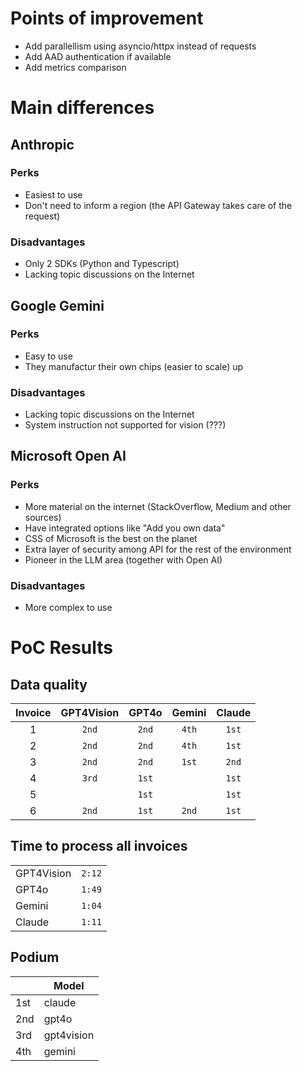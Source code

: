 # Points of improvement
* Add parallellism using asyncio/httpx instead of requests
* Add AAD authentication if available
* Add metrics comparison
 
# Main differences
## Anthropic
### Perks
* Easiest to use
* Don't need to inform a region (the API Gateway takes care of the request)

### Disadvantages
* Only 2 SDKs (Python and Typescript)
* Lacking topic discussions on the Internet

## Google Gemini
### Perks
* Easy to use
* They manufactur their own chips (easier to scale) up

### Disadvantages
* Lacking topic discussions on the Internet
* System instruction not supported for vision (???)


## Microsoft Open AI
### Perks
* More material on the internet (StackOverflow, Medium and other sources)
* Have integrated options like "Add you own data"
* CSS of Microsoft is the best on the planet
* Extra layer of security among API for the rest of the environment
* Pioneer in the LLM area (together with Open AI)

### Disadvantages
* More complex to use

# PoC Results

## Data quality

| Invoice | GPT4Vision | GPT4o | Gemini | Claude |
|:-------:|:---------:|:-----:|:------:|:------:|
| 1       |  `2nd`    | `2nd` | `4th`  | `1st`  |
| 2       |  `2nd`    | `2nd` | `4th`  | `1st`  |
| 3       |  `2nd`    | `2nd` | `1st`  | `2nd`  |
| 4       |  `3rd`    | `1st` |        | `1st`  |
| 5       |           | `1st` |        | `1st`  |
| 6       |  `2nd`    | `1st` | `2nd`  | `1st`  |

## Time to process all invoices
|            |       |
|------------|-------|
| GPT4Vision | `2:12`|
|  GPT4o     | `1:49`|
|  Gemini    | `1:04`|
|  Claude    | `1:11`|


## Podium
|     | Model      |
|-----|------------|
| 1st | claude     |
| 2nd | gpt4o      |
| 3rd | gpt4vision |
| 4th | gemini     |